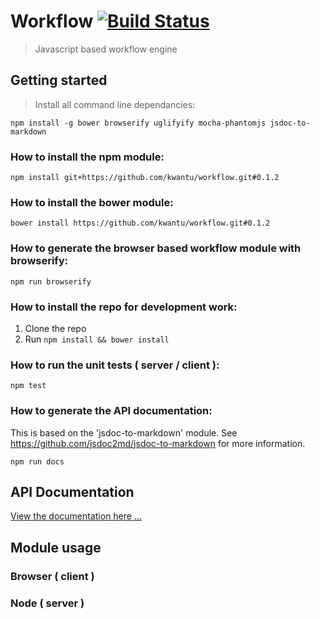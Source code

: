 # Workflow [![Build Status](https://travis-ci.org/kwantu/workflow.svg?branch=develop)](https://travis-ci.org/kwantu/workflow)
> Javascript based workflow engine

## Getting started
> Install all command line dependancies:  

`npm install -g bower browserify uglifyify mocha-phantomjs jsdoc-to-markdown`

### How to install the npm module:

`npm install git+https://github.com/kwantu/workflow.git#0.1.2`

### How to install the bower module:

`bower install https://github.com/kwantu/workflow.git#0.1.2`

### How to generate the browser based workflow module with browserify:

`npm run browserify`

### How to install the repo for development work:

1. Clone the repo
2. Run `npm install && bower install`

### How to run the unit tests ( server / client ):

`npm test`

### How to generate the API documentation:

This is based on the 'jsdoc-to-markdown' module. See https://github.com/jsdoc2md/jsdoc-to-markdown for more information.

`npm run docs`

## API Documentation

[View the documentation here ...](https://github.com/kwantu/workflow/blob/master/docs/index.md)

## Module usage

### Browser ( client )

### Node ( server )

